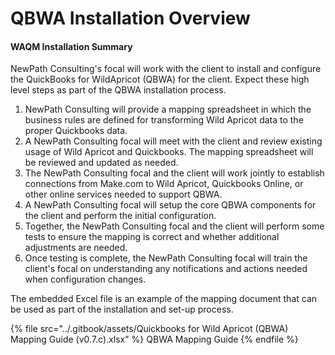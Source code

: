 # QBWA Installation Overview



#### WAQM Installation Summary

NewPath Consulting's focal will work with the client to install and configure the QuickBooks for WildApricot (QBWA) for the client. Expect these high level steps as part of the QBWA installation process.

1. NewPath Consulting will provide a mapping spreadsheet in which the business rules are defined for transforming Wild Apricot data to the proper Quickbooks data.
2. A NewPath Consulting focal will meet with the client and review existing usage of Wild Apricot and Quickbooks. The mapping spreadsheet will be reviewed and updated as needed.
3. The NewPath Consulting focal and the client will work jointly to establish connections from Make.com to Wild Apricot, Quickbooks Online, or other online services needed to support QBWA.
4. A NewPath Consulting focal will setup the core QBWA components for the client and perform the initial configuration.
5. Together, the NewPath Consulting focal and the client will perform some tests to ensure the mapping is correct and whether additional adjustments are needed.
6. Once testing is complete, the NewPath Consulting focal will train the client's focal on understanding any notifications and actions needed when configuration changes.

The embedded Excel file is an example of the mapping document that can be used as part of the installation and set-up process.

{% file src="../.gitbook/assets/Quickbooks for Wild Apricot (QBWA) Mapping Guide (v0.7.c).xlsx" %}
QBWA Mapping Guide
{% endfile %}
